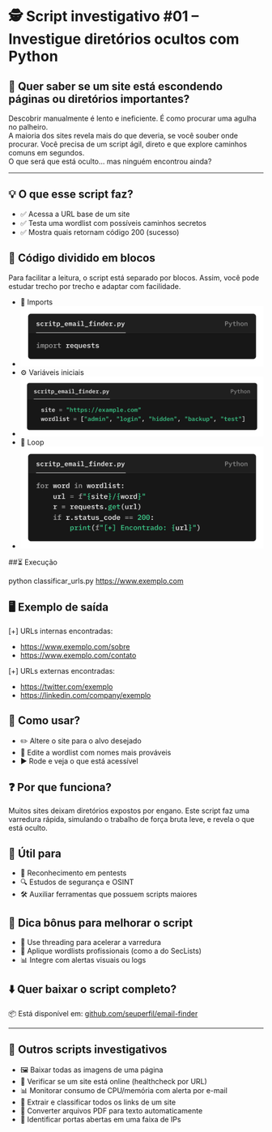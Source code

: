 <div style="max-width: 570px; margin: auto; word-wrap: break-word;">
  
# 🕵️ Script investigativo #01 – Investigue diretórios ocultos com Python

## 🧠 Quer saber se um site está escondendo páginas ou diretórios importantes?

Descobrir manualmente é lento e ineficiente. É como procurar uma agulha no palheiro.  
A maioria dos sites revela mais do que deveria, se você souber onde procurar. Você precisa de um script ágil, direto e que explore caminhos comuns em segundos.  
O que será que está oculto... mas ninguém encontrou ainda?

---

## 💡 O que esse script faz?

- ✅ Acessa a URL base de um site  
- ✅ Testa uma wordlist com possíveis caminhos secretos  
- ✅ Mostra quais retornam código 200 (sucesso)  

## 📄 Código dividido em blocos

Para facilitar a leitura, o script está separado por blocos. Assim, você pode estudar trecho por trecho e adaptar com facilidade.

- 📁 Imports
- <img src="https://raw.githubusercontent.com/pinheiro-felipe/teste/6da0e70e59fae900f124e122acc27d5a22451c9a/images/script_email_finder.png" alt="Imports" width="500">
- ⚙️ Variáveis iniciais
- <img src="https://raw.githubusercontent.com/pinheiro-felipe/teste/6da0e70e59fae900f124e122acc27d5a22451c9a/images/script_email_finder_2.png" alt="Imports" width="500">
- 🔁 Loop
- <img src="https://raw.githubusercontent.com/pinheiro-felipe/teste/6da0e70e59fae900f124e122acc27d5a22451c9a/images/script_email_finder_3.png" alt="Imports" width="500">

##⏳ Execução  
   
   python classificar_urls.py https://www.exemplo.com

## 🖥️ Exemplo de saída

[+] URLs internas encontradas:
  - https://www.exemplo.com/sobre
  - https://www.exemplo.com/contato

[+] URLs externas encontradas:
  - https://twitter.com/exemplo
  - https://linkedin.com/company/exemplo

## 🤔 Como usar?

- ✏️ Altere o site para o alvo desejado  
- 📃 Edite a wordlist com nomes mais prováveis  
- ▶️ Rode e veja o que está acessível  

## ❓ Por que funciona?

Muitos sites deixam diretórios expostos por engano. Este script faz uma varredura rápida, simulando o trabalho de força bruta leve, e revela o que está oculto.

## 🧰 Útil para

- 🎯 Reconhecimento em pentests  
- 🔍 Estudos de segurança e OSINT  
- 🛠️ Auxiliar ferramentas que possuem scripts maiores  

## 📌 Dica bônus para melhorar o script

- 🏃 Use threading para acelerar a varredura  
- 📃 Aplique wordlists profissionais (como a do SecLists)  
- 📊 Integre com alertas visuais ou logs  

## ⬇️ Quer baixar o script completo?

📦 Está disponível em: [github.com/seuperfil/email-finder](https://github.com/seuperfil/email-finder)

---

## 💾 Outros scripts investigativos

- 🖼️ Baixar todas as imagens de uma página  
- 🔌 Verificar se um site está online (healthcheck por URL)  
- 📊 Monitorar consumo de CPU/memória com alerta por e-mail  
- 🔗 Extrair e classificar todos os links de um site  
- 📄 Converter arquivos PDF para texto automaticamente  
- 🔐 Identificar portas abertas em uma faixa de IPs
</div>
